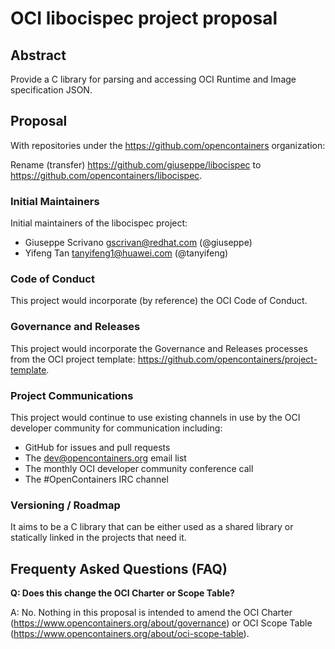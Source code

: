 # OCI libocispec project proposal

## Abstract
Provide a C library for parsing and accessing OCI Runtime and Image specification JSON.

## Proposal
With repositories under the https://github.com/opencontainers organization:

Rename (transfer) https://github.com/giuseppe/libocispec to https://github.com/opencontainers/libocispec.

### Initial Maintainers
Initial maintainers of the libocispec project:
* Giuseppe Scrivano <gscrivan@redhat.com> (@giuseppe)
* Yifeng Tan <tanyifeng1@huawei.com> (@tanyifeng)

### Code of Conduct
This project would incorporate (by reference) the OCI Code of Conduct.

### Governance and Releases
This project would incorporate the Governance and Releases processes from the OCI project template: https://github.com/opencontainers/project-template.

### Project Communications
This project would continue to use existing channels in use by the OCI developer community for communication including:
* GitHub for issues and pull requests
* The dev@opencontainers.org email list
* The monthly OCI developer community conference call
* The #OpenContainers IRC channel

### Versioning / Roadmap
It aims to be a C library that can be either used as a shared library or statically linked in the projects that need it.

## Frequenty Asked Questions (FAQ)

**Q: Does this change the OCI Charter or Scope Table?**

A: No.  Nothing in this proposal is intended to amend the OCI Charter (https://www.opencontainers.org/about/governance) or OCI Scope Table (https://www.opencontainers.org/about/oci-scope-table).
